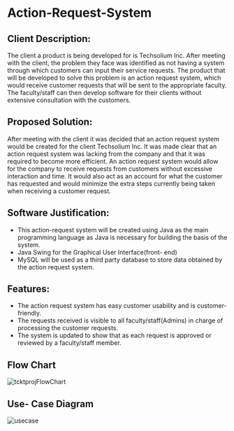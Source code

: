 # Action-Request-System

## Client Description: 
The client a product is being developed for is Techsolium Inc. After meeting with the client, the problem they face was identified as not having a system through which customers can input their service requests. The product that will be developed to solve this problem is an action request system, which would receive customer requests that will be sent to the appropriate faculty. The faculty/staff can then develop software for their clients without extensive consultation with the customers. 


## Proposed Solution: 
	
After meeting with the client it was decided that an action request system would be created for the client Techsolium Inc.  It was made clear that an action request system was lacking from the company and that it was required to become more efficient. An action request system would allow for the company to receive requests from customers without excessive interaction and time. It would also act as an account for what the customer has requested and would minimize the extra steps currently being taken when receiving a customer request. 
  
  
## Software Justification: 
-	This action-request system will be created using Java as the main programming language as Java is necessary for building the basis of the system. 
-	Java Swing for the Graphical User Interface(front- end)
-	MySQL will be used as a third party database to store data obtained by the action request system. 


## Features: 
- The action request system has easy customer usability and is customer-friendly. 
- The requests received is visible to all faculty/staff(Admins) in charge of processing the customer requests. 
- The system is updated to show that as each request is approved or reviewed by a faculty/staff member. 

## Flow Chart
![tcktprojFlowChart](https://user-images.githubusercontent.com/64159652/208245352-4f2428fa-2baf-4ab2-83fb-fdb5e63a5481.png)

## Use- Case Diagram
![usecase](https://user-images.githubusercontent.com/64159652/208245391-422e1e7c-35d2-4d93-bfbb-0eff955d76b0.png)
